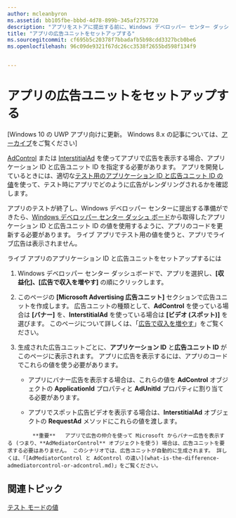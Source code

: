 ```yaml
---
author: mcleanbyron
ms.assetid: bb105fbe-bbbd-4d78-899b-345af2757720
description: "アプリをストアに提出する前に、Windows デベロッパー センター ダッシュ ボードからアプリケーション ID と広告ユニット ID の値をアプリに追加する方法について説明します。"
title: "アプリの広告ユニットをセットアップする"
ms.sourcegitcommit: cf695b5c20378f7bbadafb5b98cdd3327bcb0be6
ms.openlocfilehash: 96c09de9321f67dc26cc3538f2655bd598f134f9


---
```


# アプリの広告ユニットをセットアップする


\[Windows 10 の UWP アプリ向けに更新。 Windows 8.x の記事については、[アーカイブ](http://go.microsoft.com/fwlink/p/?linkid=619132)をご覧ください\]

[AdControl](https://msdn.microsoft.com/library/windows/apps/microsoft.advertising.winrt.ui.adcontrol.aspx) または [InterstitialAd](https://msdn.microsoft.com/library/windows/apps/microsoft.advertising.winrt.ui.interstitialad.aspx) を使ってアプリで広告を表示する場合、アプリケーション ID と広告ユニット ID を指定する必要があります。 アプリを開発しているときには、適切な[テスト用のアプリケーション ID と広告ユニット ID の値](test-mode-values.md)を使って、テスト時にアプリでどのように広告がレンダリングされるかを確認します。

アプリのテストが終了し、Windows デベロッパー センターに提出する準備ができたら、[Windows デベロッパー センター ダッシュ ボード](https://msdn.microsoft.com/library/windows/apps/mt170658.aspx)から取得したアプリケーション ID と広告ユニット ID の値を使用するように、アプリのコードを更新する必要があります。 ライブ アプリでテスト用の値を使うと、アプリでライブ広告は表示されません。

ライブ アプリのアプリケーション ID と広告ユニットをセットアップするには

1.  Windows デベロッパー センター ダッシュボードで、アプリを選択し、**[収益化]、[広告で収入を増やす]** の順にクリックします。
2.  このページの **[Microsoft Advertising 広告ユニット]** セクションで広告ユニットを作成します。 広告ユニットの種類として、**AdControl** を使っている場合は **[バナー]** を、**InterstitialAd** を使っている場合は **[ビデオ (スポット)]** を選びます。 このページについて詳しくは、「[広告で収入を増やす](../publish/monetize-with-ads.md)」をご覧ください。

3.  生成された広告ユニットごとに、**アプリケーション ID** と**広告ユニット ID** がこのページに表示されます。 アプリに広告を表示するには、アプリのコードでこれらの値を使う必要があります。

    * アプリにバナー広告を表示する場合は、これらの値を **AdControl** オブジェクトの **ApplicationId** プロパティと **AdUnitId** プロパティに割り当てる必要があります。

    * アプリでスポット広告ビデオを表示する場合は、**InterstitialAd** オブジェクトの **RequestAd** メソッドにこれらの値を渡します。

> 
            **重要**   アプリで広告の仲介を使って Microsoft からバナー広告を表示する (つまり、**AdMediatorControl** オブジェクトを使う) 場合は、広告ユニットを要求する必要はありません。 このシナリオでは、広告ユニットが自動的に生成されます。 詳しくは、「[AdMediatorControl と AdControl の違い](what-is-the-difference-admediatorcontrol-or-adcontrol.md)」をご覧ください。

 

## 関連トピック

[テスト モードの値](test-mode-values.md)


 

 



<!--HONumber=Jun16_HO4-->


